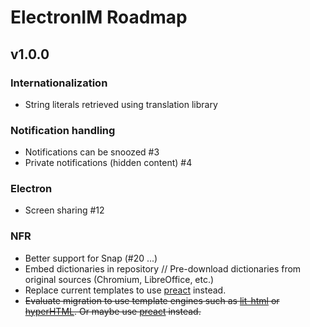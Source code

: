 # ElectronIM Roadmap

## v1.0.0

### Internationalization

- String literals retrieved using translation library

### Notification handling

- Notifications can be snoozed #3
- Private notifications (hidden content) #4

### Electron

- Screen sharing #12

### NFR

- Better support for Snap (#20 ...)
- Embed dictionaries in repository // Pre-download dictionaries from original sources (Chromium, LibreOffice, etc.) 
- Replace current templates to use [preact](https://github.com/preactjs/preact) instead.
- ~~Evaluate migration to use template engines such as [lit-html](https://github.com/Polymer/lit-html)
  or [hyperHTML](https://github.com/WebReflection/hyperHTML). Or maybe use [preact](https://preactjs.com/) instead.~~
